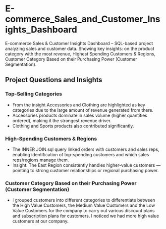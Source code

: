 # E-commerce_Sales_and_Customer_Insights_Dashboard
E-commerce Sales &amp; Customer Insights Dashboard – SQL-based project analyzing sales and customer data. Showing key insights: on the product category with the most revenue, Highest Spending Customers &amp; Regions, Customer Category Based on their Purchasing Power (Customer Segmentation).

## Project Questions and Insights

### Top-Selling Categories

* From the insight Accessories  and Clothing are highlighted as key categories due to the large amount of revenue generated from there.
* Accessories products dominate in sales volume (higher quantities ordered), making it the strongest revenue driver.
* Clothing and Sports products also contributed significantly.

### High-Spending Customers & Regions

* The  INNER JOIN.sql query linked orders with customers and sales reps, enabling identification of top-spending customers and which sales reps/regions manage them.
* Insight: The East Region consistently handles higher-value customers — pointing to strong customer relationships or regional purchasing power.

### Customer Category Based on their Purchasing Power (Customer Segmentation)
 
* I grouped customers into different categories to differentiate between the High Value Customers, the Medium Value  Customers and the Low Value Customers for the company to carry out various discount plans and subscription plans  for customers. I noticed we had more high value customers at our company.
 
